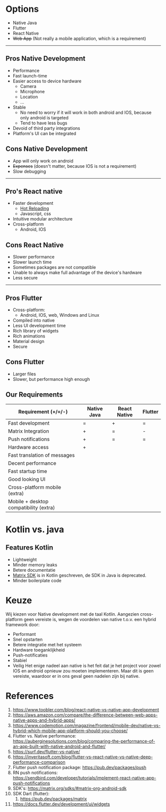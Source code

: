 # Options
- Native Java
- Flutter
- React Native
- ~~Web App~~ (Not really a mobile application, which is a requirement)

---

## Pros Native Development
- Performance
- Fast launch-time
- Easier access to device hardware
	- Camera
	- Microphone
	- Location
	- ...
- Stable
	- No need to worry if it will work in both android and IOS, because only android is targeted
	- Tend to have less bugs
- Devoid of third party integrations
- Platform's UI can be integrated

## Cons Native Development
- App will only work on android
- ~~Expenses~~ (doesn't matter, because IOS is not a requirement)
- Slow debugging

---

## Pro's React native
- Faster development
	- [Hot Reloading](https://dev.to/jagroop2000/how-are-hot-reloading-and-live-reloading-in-react-native-different-3nj7)
	- Javascript, css
- Intuitive modular architecture
- Cross-platform
	- Android, IOS

## Cons React Native
- Slower performance
- Slower launch time
- Sometimes packages are not compatible
- Unable to always make full advantage of the device's hardware
- Less secure

---

## Pros Flutter
- Cross-platform:
	- Android, IOS, web, Windows and Linux
- Compiled into native
- Less UI development time
- Rich library of widgets
- Rich animations
- Material design
- Secure

## Cons Flutter
- Larger files
- Slower, but performance high enough

## Our Requirements

| Requirement (+/=/-)                    | Native Java | React Native | Flutter |
| -------------------------------------- | ----------- | ------------ | ------- |
| Fast development                       | =           | +            | =       |
| Matrix Integration                     | +           | =            | -       |
| Push notifications                     | +           | =            | =        |
| Hardware access                        | +           |               |         |
| Fast translation of messages           |             |              |         |
| Decent performance                     |             |              |         |
| Fast startup time                      |             |              |         |
| Good looking UI                        |             |              |         |
| Cross-platform mobile (extra)          |             |              |         |
| Mobile + desktop compatibility (extra) |             |              |         |

# Kotlin vs. java
## Features Kotlin
- Lightweight
- Minder memory leaks
- Betere documentatie
- [Matrix SDK](https://github.com/matrix-org/matrix-android-sdk2) is in Kotlin geschreven, de SDK in Java is deprecated.
- Minder boilerplate code

# Keuze
Wij kiezen voor Native development met de taal Kotlin. Aangezien cross-platform geen vereiste is, wegen de voordelen van native t.o.v. een hybrid framework door:
- Performant
- Snel opstarten
- Betere integratie met het systeem
- Hardware toeganklijkheid
- Push-notificaties
- Stabiel
- Veilig
Het enige nadeel aan native is het feit dat je het project voor zowel IOS en android opnieuw zou moeten implementeren. Maar dit is geen vereiste, waardoor er in ons geval geen nadelen zijn bij native.


# References
1. https://www.toobler.com/blog/react-native-vs-native-app-development
2. https://aws.amazon.com/compare/the-difference-between-web-apps-native-apps-and-hybrid-apps/
3. https://www.codemotion.com/magazine/frontend/mobile-dev/native-vs-hybrid-which-mobile-app-platform-should-you-choose/
4. Flutter vs. Native performance: https://auberginesolutions.com/blog/comparing-the-performance-of-an-app-built-with-native-android-and-flutter/
5. https://surf.dev/flutter-vs-native/
6. https://inveritasoft.com/blog/flutter-vs-react-native-vs-native-deep-performance-comparison
7. Flutter push notification package: https://pub.dev/packages/push
8. RN push notifications: https://sendbird.com/developer/tutorials/implement-react-native-app-push-notifications
9. SDK's: https://matrix.org/sdks/#matrix-org-android-sdk
10. SDK Dart (flutter): 
	1. https://pub.dev/packages/matrix
11. https://docs.flutter.dev/development/ui/widgets